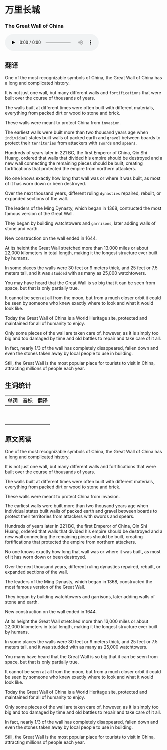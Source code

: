 # 万里长城
### The Great Wall of China

<audio id="audio" controls="" controlsList="nodownload" oncontextmenu="return false" preload="none">
    <source id="mp3" src="../audio/2019-June/The Great Wall of China.mp3">
</audio>

## 翻译

One of the most recognizable symbols of China, the Great Wall of China has a long and complicated history.

It is not just one wall, but many different walls and `fortifications` that were built over the course of thousands of years.

The walls built at different times were often built with different materials, everything from packed dirt or wood to stone and brick.

These walls were meant to protect China from `invasion`.

The earliest walls were built more than two thousand years age when `individual` states built walls of packed earth and `gravel` between boards to protect their `territories` from attackers with `swords` and `spears`.

Hundreds of years later in 221 BC, the first Emperor of China, Qin Shi Huang, ordered that walls that divided his empire should be destroyed and a new wall connecting the remaining pieces should be built, creating fortifications that protected the empire from northern attackers.

No one knows exactly how long that wall was or where it was built, as most of it has worn down or been destroyed.

Over the next thousand years, different ruling `dynasties` repaired, rebuilt, or expanded sections of the wall.

The leaders of the Ming Dynasty, which began in 1368, contructed the most famous version of the Great Wall.

They began by building watchtowers and `garrisons`, later adding walls of stone and earth.

New construction on the wall ended in 1644.

At its height the Great Wall stretched more than 13,000 miles or about 22,000 kilometers in total length, making it the longest structure ever built by humans.

In some places the walls were 30 feet or 9 meters thick, and 25 feet or 7.5 meters tall, and it was `studded` with as many as 25,000 watchtowers.

You may have heard that the Great Wall is so big that it can be seen from space, but that is only partially true.

It cannot be seen at all from the moon, but from a much closer orbit it could be seen by someone who knew exactly where to look and what it would look like.

Today the Great Wall of China is a World Heritage site, protected and maintained for all of humanity to enjoy.

Only some pieces of the wall are taken care of, however, as it is simply too big and too damaged by time and old battles to repair and take care of it all.

In fact, nearly 1/3 of the wall has completely disappeared, fallen down and even the stones taken away by local people to use in building.

Still, the Great Wall is the most popular place for tourists to visit in China, attracting millions of people each year.

## 生词统计
| 单词 | 音标 | 翻译 |
|-|-|-|
|  |  |  |
|  |  |  |
|  |  |  |
|  |  |  |
|  |  |  |
|  |  |  |
|  |  |  |
|  |  |  |
|  |  |  |
|  |  |  |

## 原文阅读
One of the most recognizable symbols of China, the Great Wall of China has a long and complicated history.

It is not just one wall, but many different walls and fortifications that were built over the course of thousands of years.

The walls built at different times were often built with different materials, everything from packed dirt or wood to stone and brick.

These walls were meant to protect China from invasion.

The earliest walls were built more than two thousand years age when individual states built walls of packed earth and gravel between boards to protect their territories from attackers with swords and spears.

Hundreds of years later in 221 BC, the first Emperor of China, Qin Shi Huang, ordered that walls that divided his empire should be destroyed and a new wall connecting the remaining pieces should be built, creating fortifications that protected the empire from northern attackers.

No one knows exactly how long that wall was or where it was built, as most of it has worn down or been destroyed.

Over the next thousand years, different ruling dynasties repaired, rebuilt, or expanded sections of the wall.

The leaders of the Ming Dynasty, which began in 1368, constructed the most famous version of the Great Wall.

They began by building watchtowers and garrisons, later adding walls of stone and earth.

New construction on the wall ended in 1644.

At its height the Great Wall stretched more than 13,000 miles or about 22,000 kilometers in total length, making it the longest structure ever built by humans.

In some places the walls were 30 feet or 9 meters thick, and 25 feet or 7.5 meters tall, and it was studded with as many as 25,000 watchtowers.

You many have heard that the Great Wall is so big that it can be seen from space, but that is only partially true.

It cannot be seen at all from the moon, but from a much closer orbit it could be seen by someone who knew exactly where to look and what it would look like.

Today the Great Wall of China is a World Heritage site, protected and maintained for all of humanity to enjoy.

Only some pieces of the wall are taken care of, however, as it is simply too big and too damaged by time and old battles to repair and take care of it all.

In fact, nearly 1/3 of the wall has completely disappeared, fallen down and even the stones taken away by local people to use in building.

Still, the Great Wall is the most popular place for tourists to visit in China, attracting millions of people each year.